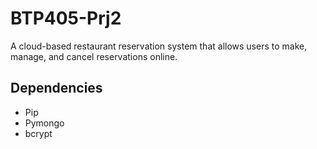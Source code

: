 # BTP405-Prj2
 A cloud-based restaurant reservation system that allows users to make, manage, and cancel reservations online.

## Dependencies
- Pip
- Pymongo
- bcrypt
